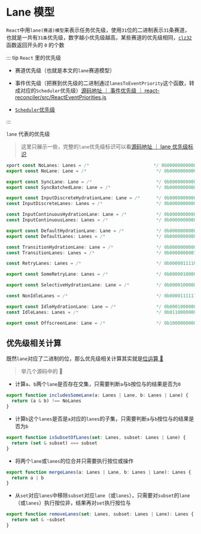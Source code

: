 # Lane 模型

`React`中用`lane(赛道)模型`来表示任务优先级，使用`31`位的二进制表示`31`条赛道，也就是一共有`31条`优先级，数字越小优先级越高，某些赛道的优先级相同，[<u>`clz32`</u>](https://developer.mozilla.org/zh-CN/docs/Web/JavaScript/Reference/Global_Objects/Math/clz32)函数返回开头的 `0` 的个数

::: tip `React` 里的优先级

- 赛道优先级（也就是本文的`lane`赛道模型）

- 事件优先级（把赛到优先级的二进制通过`lanesToEventPriority`这个函数，转成对应的`Scheduler`优先级）[<u>源码地址 ｜ 事件优先级 ｜ react-reconciler/src/ReactEventPriorities.js</u>](https://github.com/azzlzzxz/react-source-code/blob/3d95c43b8967d4dda1ec9a22f0d9ea4999fee8b8/packages/react-reconciler/src/ReactEventPriorities.js)

- [<u>`Scheduler`优先级</u>](/rsource/react/schedule.md)

:::

`lane` 代表的优先级

> 这里只展示一些，完整的`lane`优先级标识可以看[<u>源码地址 ｜ lane 优先级标识</u>](https://github.com/azzlzzxz/react-source-code/blob/main/packages/react-reconciler/src/ReactFiberLane.js)

```js
xport const NoLanes: Lanes = /*                        */ 0b0000000000000000000000000000000;
export const NoLane: Lane = /*                          */ 0b0000000000000000000000000000000;

export const SyncLane: Lane = /*                        */ 0b0000000000000000000000000000001;
export const SyncBatchedLane: Lane = /*                 */ 0b0000000000000000000000000000010;

export const InputDiscreteHydrationLane: Lane = /*      */ 0b0000000000000000000000000000100;
const InputDiscreteLanes: Lanes = /*                    */ 0b0000000000000000000000000011000;

const InputContinuousHydrationLane: Lane = /*           */ 0b0000000000000000000000000100000;
const InputContinuousLanes: Lanes = /*                  */ 0b0000000000000000000000011000000;

export const DefaultHydrationLane: Lane = /*            */ 0b0000000000000000000000100000000;
export const DefaultLanes: Lanes = /*                   */ 0b0000000000000000000111000000000;

const TransitionHydrationLane: Lane = /*                */ 0b0000000000000000001000000000000;
const TransitionLanes: Lanes = /*                       */ 0b0000000001111111110000000000000;

const RetryLanes: Lanes = /*                            */ 0b0000011110000000000000000000000;

export const SomeRetryLane: Lanes = /*                  */ 0b0000010000000000000000000000000;

export const SelectiveHydrationLane: Lane = /*          */ 0b0000100000000000000000000000000;

const NonIdleLanes = /*                                 */ 0b0000111111111111111111111111111;

export const IdleHydrationLane: Lane = /*               */ 0b0001000000000000000000000000000;
const IdleLanes: Lanes = /*                             */ 0b0110000000000000000000000000000;

export const OffscreenLane: Lane = /*                   */ 0b1000000000000000000000000000000;
```

## 优先级相关计算

既然`lane`对应了二进制的位，那么优先级相关计算其实就是[<u>位运算 🚀</u>](/rsource/react/preknowledge.md#位运算符)

> 举几个源码中的 🌰

- 计算`a`、`b`两个`lane`是否存在交集，只需要判断`a`与`b`按位与的结果是否为`0`

```js
export function includesSomeLane(a: Lanes | Lane, b: Lanes | Lane) {
  return (a & b) !== NoLanes
}
```

- 计算`b`这个`lanes`是否是`a`对应的`lanes`的子集，只需要判断`a`与`b`按位与的结果是否为`b`

```js
export function isSubsetOfLanes(set: Lanes, subset: Lanes | Lane) {
  return (set & subset) === subset
}
```

- 将两个`lane`或`lanes`的位合并只需要执行按位或操作

```js
export function mergeLanes(a: Lanes | Lane, b: Lanes | Lane): Lanes {
  return a | b
}
```

- 从`set`对应`lanes`中移除`subset`对应`lane`（或`lanes`），只需要对`subset`的`lane`（或`lanes`）执行按位非，结果再对`set`执行按位与

```js
export function removeLanes(set: Lanes, subset: Lanes | Lane): Lanes {
  return set & ~subset
}
```
